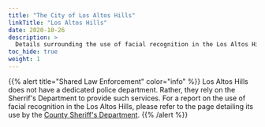 ```yaml
---
title: "The City of Los Altos Hills"
linkTitle: "Los Altos Hills"
date: 2020-10-26
description: >
  Details surrounding the use of facial recognition in the Los Altos Hills.
toc_hide: true
weight: 1
---
```


{{% alert title="Shared Law Enforcement" color="info" %}}
Los Altos Hills does not have a dedicated police department. Rather, they rely on the Sherrif's Department to provide such services. For a report on the use of facial recognition in the Los Altos Hills, please refer to the page detailing its use by the [County Sheriff's Department](/2020/use-of-facial-recognition/sheriffs-department/).
{{% /alert %}}

